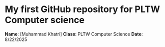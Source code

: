 # My first GitHub repository for PLTW Computer science
**Name**: [Muhammad Khatri]
**Class**: PLTW Computer Science
**Date**: 8/22/2025
